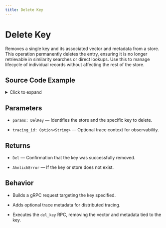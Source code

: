 ```yaml
---
title: Delete Key
---
```


# Delete Key

Removes a single key and its associated vector and metadata from a store. This operation permanently deletes the entry, ensuring it is no longer retrievable in similarity searches or direct lookups. Use this to manage lifecycle of individual records without affecting the rest of the store.

## Source Code Example

<details>
  <summary>Click to expand</summary>

  ```rust
  use ahnlich_client_rs::db::DbClient;
  use ahnlich_types::db::query::DelKey;
  use ahnlich_types::keyval::StoreKey;
  use tokio;


  #[tokio::main]
  async fn main() -> Result<(), Box<dyn std::error::Error>> {
      let addr = "http://127.0.0.1:1369"; // adjust if your server runs elsewhere
      let client = DbClient::new(addr.to_string()).await?;


      // Delete a specific key from store "Main" (dimension must match)
      let del_key_params = DelKey {
          store: "Main".to_string(),
          keys: vec![StoreKey {
              key: vec![1.0, 1.1, 1.2], // ✅ matches dimension=3
          }],
      };


      match client.del_key(del_key_params, None).await {
          Ok(result) => println!("Deleted count: {:?}", result.deleted_count),
          Err(e) => eprintln!("Error: {:?}", e),
      }


      Ok(())
  }
  ```
</details>

## Parameters
* `params: DelKey` — Identifies the store and the specific key to delete.

* `tracing_id: Option<String>` — Optional trace context for observability.


## Returns
* `Del` — Confirmation that the key was successfully removed.

* `AhnlichError` — If the key or store does not exist.


## Behavior
* Builds a gRPC request targeting the key specified.

* Adds optional trace metadata for distributed tracing.

* Executes the `del_key` RPC, removing the vector and metadata tied to the key.
